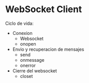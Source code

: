 # WebSocket Client   

Ciclo de vida:

* Conexion
    * Websocket
    * onopen
* Envio y recuperacion de mensajes
    * send
    * onmessage
    * onerror
* Cierre del websocket
    * closet
